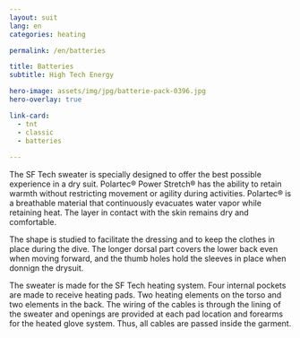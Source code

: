 ```yaml
---
layout: suit
lang: en
categories: heating

permalink: /en/batteries

title: Batteries
subtitle: High Tech Energy

hero-image: assets/img/jpg/batterie-pack-0396.jpg
hero-overlay: true

link-card:
  - tnt
  - classic
  - batteries
  
---
```

The SF Tech sweater is specially designed to offer the best possible experience in a dry suit. Polartec® Power Stretch® has the ability to retain warmth without restricting movement or agility during activities. Polartec® is a breathable material that continuously evacuates water vapor while retaining heat. The layer in contact with the skin remains dry and comfortable.

The shape is studied to facilitate the dressing and to keep the clothes in place during the dive. The longer dorsal part covers the lower back even when moving forward, and the thumb holes hold the sleeves in place when donnign the drysuit.

The sweater is made for the SF Tech heating system. Four internal pockets are made to receive heating pads. Two heating elements on the torso and two elements in the back. The wiring of the cables is through the lining of the sweater and openings are provided at each pad location and forearms for the heated glove system. Thus, all cables are passed inside the garment.
